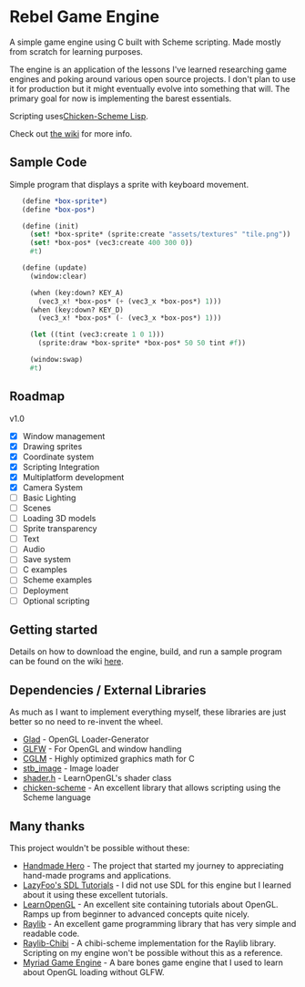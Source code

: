 # Rebel Game Engine
A simple game engine using C built with Scheme scripting. Made mostly from scratch for learning purposes.

The engine is an application of the lessons I've learned researching game engines and poking around various open source projects. I don't plan to use it for production but it might eventually evolve into something that will. The primary goal for now is implementing the barest essentials.

Scripting uses[Chicken-Scheme Lisp](https://www.call-cc.org/).

Check out [the wiki](https://github.com/accidentalrebel/rebel-game-engine/wiki/Getting-Started) for more info.

## Sample Code
Simple program that displays a sprite with keyboard movement.

```scheme
   (define *box-sprite*)
   (define *box-pos*)

   (define (init)
     (set! *box-sprite* (sprite:create "assets/textures" "tile.png"))
     (set! *box-pos* (vec3:create 400 300 0))
     #t)

   (define (update)
     (window:clear)

     (when (key:down? KEY_A)
       (vec3_x! *box-pos* (+ (vec3_x *box-pos*) 1)))
     (when (key:down? KEY_D)
       (vec3_x! *box-pos* (- (vec3_x *box-pos*) 1)))

     (let ((tint (vec3:create 1 0 1)))
       (sprite:draw *box-sprite* *box-pos* 50 50 tint #f))

     (window:swap)
     #t)
```

## Roadmap
v1.0

- [x] Window management
- [x] Drawing sprites
- [x] Coordinate system
- [x] Scripting Integration
- [x] Multiplatform development
- [x] Camera System
- [ ] Basic Lighting
- [ ] Scenes
- [ ] Loading 3D models
- [ ] Sprite transparency
- [ ] Text
- [ ] Audio
- [ ] Save system
- [ ] C examples
- [ ] Scheme examples
- [ ] Deployment
- [ ] Optional scripting

## Getting started
Details on how to download the engine, build, and run a sample program can be found on the wiki [here](https://github.com/accidentalrebel/rebel-game-engine/wiki/Getting-Started).

## Dependencies / External Libraries
As much as I want to implement everything myself, these libraries are just better so no need to re-invent the wheel.

  * [Glad](https://github.com/Dav1dde/glad) - OpenGL Loader-Generator
  * [GLFW](https://www.glfw.org/) - For OpenGL and window handling
  * [CGLM](https://github.com/recp/cglm) - Highly optimized graphics math for C
  * [stb_image](https://github.com/nothings/stb) - Image loader
  * [shader.h](https://learnopengl.com/code_viewer_gh.php?code=includes/learnopengl/shader_s.h) - LearnOpenGL's shader class
  * [chicken-scheme](https://www.call-cc.org/) - An excellent library that allows scripting using the Scheme language

## Many thanks
This project wouldn't be possible without these:

  * [Handmade Hero](https://handmadehero.org/) - The project that started my journey to appreciating hand-made programs and applications.
  * [LazyFoo's SDL Tutorials](http://lazyfoo.net/tutorials/SDL/index.php) - I did not use SDL for this engine but I learned about it using these excellent tutorials.
  * [LearnOpenGL](https://learnopengl.com/) - An excellent site containing tutorials about OpenGL. Ramps up from beginner to advanced concepts quite nicely.
  * [Raylib](https://www.raylib.com/) - An excellent game programming library that has very simple and readable code.
  * [Raylib-Chibi](https://github.com/VincentToups/raylib-chibi) - A chibi-scheme implementation for the Raylib library. Scripting on my engine won't be possible without this as a reference.
  * [Myriad Game Engine](https://github.com/jobtalle/Myriad) - A bare bones game engine that I used to learn about OpenGL loading without GLFW.


